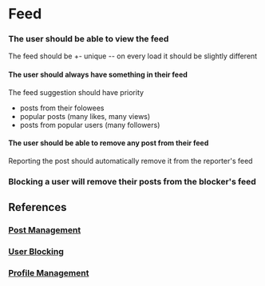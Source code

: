 # Feed

### The user should be able to view the feed

The feed should be +- unique -- on every load it should be slightly different

#### The user should always have something in their feed

The feed suggestion should have priority
- posts from their folowees
- popular posts (many likes, many views)
- posts from popular users (many followers)

#### The user should be able to remove any post from their feed

Reporting the post should automatically remove it from the reporter's feed

### Blocking a user will remove their posts from the blocker's feed

## References

### [Post Management](./post-management.md)

### [User Blocking](./user-blocking.md)

### [Profile Management](./profile-management.md)
